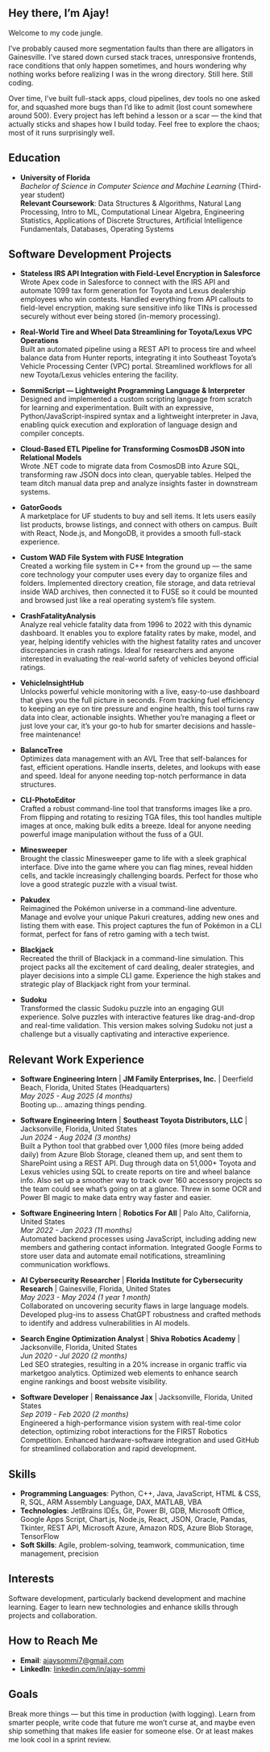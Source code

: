 ## Hey there, I’m Ajay!

Welcome to my code jungle.

I’ve probably caused more segmentation faults than there are alligators in Gainesville. I’ve stared down cursed stack traces, unresponsive frontends, race conditions that only happen sometimes, and hours wondering why nothing works before realizing I was in the wrong directory. Still here. Still coding.

Over time, I’ve built full-stack apps, cloud pipelines, dev tools no one asked for, and squashed more bugs than I’d like to admit (lost count somewhere around 500). Every project has left behind a lesson or a scar — the kind that actually sticks and shapes how I build today. Feel free to explore the chaos; most of it runs surprisingly well.

## Education

- **University of Florida**  
  *Bachelor of Science in Computer Science and Machine Learning* (Third-year student)  
  **Relevant Coursework**: Data Structures & Algorithms, Natural Lang Processing, Intro to ML, Computational Linear Algebra, Engineering Statistics, Applications of Discrete Structures, Artificial Intelligence Fundamentals, Databases, Operating Systems


## Software Development Projects

- **Stateless IRS API Integration with Field-Level Encryption in Salesforce**  
  Wrote Apex code in Salesforce to connect with the IRS API and automate 1099 tax form generation for Toyota and Lexus dealership employees who win contests. Handled everything from API callouts to field-level encryption, making sure sensitive info like TINs is processed securely without ever being stored (in-memory processing).
  
- **Real-World Tire and Wheel Data Streamlining for Toyota/Lexus VPC Operations**  
  Built an automated pipeline using a REST API to process tire and wheel balance data from Hunter reports, integrating it into Southeast Toyota’s Vehicle Processing Center (VPC) portal. Streamlined workflows for all new Toyota/Lexus vehicles entering the facility.

- **SommiScript — Lightweight Programming Language & Interpreter**  
  Designed and implemented a custom scripting language from scratch for learning and experimentation. Built with an expressive, Python/JavaScript-inspired syntax and a lightweight interpreter in Java, enabling quick execution and exploration of language design and compiler concepts.

- **Cloud-Based ETL Pipeline for Transforming CosmosDB JSON into Relational Models**  
  Wrote .NET code to migrate data from CosmosDB into Azure SQL, transforming raw JSON docs into clean, queryable tables. Helped the team ditch manual data prep and analyze insights faster in downstream systems.
  
- **GatorGoods**  
  A marketplace for UF students to buy and sell items. It lets users easily list products, browse listings, and connect with others on campus. Built with React, Node.js, and MongoDB, it provides a smooth full-stack experience.

- **Custom WAD File System with FUSE Integration**  
  Created a working file system in C++ from the ground up — the same core technology your computer uses every day to organize files and folders. Implemented directory creation, file storage, and data retrieval inside WAD archives, then connected it to FUSE so it could be mounted and browsed just like a real operating system’s file system.

- **CrashFatalityAnalysis**  
  Analyze real vehicle fatality data from 1996 to 2022 with this dynamic dashboard. It enables you to explore fatality rates by make, model, and year, helping identify vehicles with the highest fatality rates and uncover discrepancies in crash ratings. Ideal for researchers and anyone interested in evaluating the real-world safety of vehicles beyond official ratings.
  
- **VehicleInsightHub**  
  Unlocks powerful vehicle monitoring with a live, easy-to-use dashboard that gives you the full picture in seconds. From tracking fuel efficiency to keeping an eye on tire pressure and engine health, this tool turns raw data into clear, actionable insights. Whether you’re managing a fleet or just love your car, it’s your go-to hub for smarter decisions and hassle-free maintenance!

- **BalanceTree**  
  Optimizes data management with an AVL Tree that self-balances for fast, efficient operations. Handle inserts, deletes, and lookups with ease and speed. Ideal for anyone needing top-notch performance in data structures.
  
- **CLI-PhotoEditor**  
  Crafted a robust command-line tool that transforms images like a pro. From flipping and rotating to resizing TGA files, this tool handles multiple images at once, making bulk edits a breeze. Ideal for anyone needing powerful image manipulation without the fuss of a GUI.

- **Minesweeper**  
  Brought the classic Minesweeper game to life with a sleek graphical interface. Dive into the game where you can flag mines, reveal hidden cells, and tackle increasingly challenging boards. Perfect for those who love a good strategic puzzle with a visual twist.

- **Pakudex**  
  Reimagined the Pokémon universe in a command-line adventure. Manage and evolve your unique Pakuri creatures, adding new ones and listing them with ease. This project captures the fun of Pokémon in a CLI format, perfect for fans of retro gaming with a tech twist.

- **Blackjack**  
  Recreated the thrill of Blackjack in a command-line simulation. This project packs all the excitement of card dealing, dealer strategies, and player decisions into a simple CLI game. Experience the high stakes and strategic play of Blackjack right from your terminal.

- **Sudoku**  
  Transformed the classic Sudoku puzzle into an engaging GUI experience. Solve puzzles with interactive features like drag-and-drop and real-time validation. This version makes solving Sudoku not just a challenge but a visually captivating and interactive experience.


## Relevant Work Experience

- **Software Engineering Intern** | **JM Family Enterprises, Inc.** | Deerfield Beach, Florida, United States (Headquarters)   
  *May 2025 - Aug 2025 (4 months)*  
  Booting up... amazing things pending.
  
- **Software Engineering Intern** | **Southeast Toyota Distributors, LLC** | Jacksonville, Florida, United States  
  *Jun 2024 - Aug 2024 (3 months)*  
  Built a Python tool that grabbed over 1,000 files (more being added daily) from Azure Blob Storage, cleaned them up, and sent them to SharePoint using a REST API. Dug through data on 51,000+ Toyota and Lexus vehicles using SQL to create reports on tire and wheel balance info. Also set up a smoother way to track over 160 accessory projects so the team could see what’s going on at a glance. Threw in some OCR and Power BI magic to make data entry way faster and easier.

- **Software Engineering Intern** | **Robotics For All** | Palo Alto, California, United States  
  *Mar 2022 - Jan 2023 (11 months)*  
  Automated backend processes using JavaScript, including adding new members and gathering contact information. Integrated Google Forms to store user data and automate email notifications, streamlining communication workflows.

- **AI Cybersecurity Researcher** | **Florida Institute for Cybersecurity Research** | Gainesville, Florida, United States  
  *May 2023 - May 2024 (1 year 1 month)*  
  Collaborated on uncovering security flaws in large language models. Developed plug-ins to assess ChatGPT robustness and crafted methods to identify and address vulnerabilities in AI models.

- **Search Engine Optimization Analyst** | **Shiva Robotics Academy** | Jacksonville, Florida, United States  
  *Jun 2020 - Jul 2020 (2 months)*  
  Led SEO strategies, resulting in a 20% increase in organic traffic via marketgoo analytics. Optimized web elements to enhance search engine rankings and boost website visibility.

- **Software Developer** | **Renaissance Jax** | Jacksonville, Florida, United States  
  *Sep 2019 - Feb 2020 (2 months)*  
  Engineered a high-performance vision system with real-time color detection, optimizing robot interactions for the FIRST Robotics Competition. Enhanced hardware-software  integration and used GitHub for streamlined collaboration and rapid development.


## Skills

- **Programming Languages**: Python, C++, Java, JavaScript, HTML & CSS, R, SQL, ARM Assembly Language, DAX, MATLAB, VBA
- **Technologies**: JetBrains IDEs, Git, Power BI, GDB, Microsoft Office, Google Apps Script, Chart.js, Node.js, React, JSON, Oracle, Pandas, Tkinter, REST API, Microsoft Azure, Amazon RDS, Azure Blob Storage, TensorFlow
- **Soft Skills**: Agile, problem-solving, teamwork, communication, time management, precision

## Interests

Software development, particularly backend development and machine learning. Eager to learn new technologies and enhance skills through projects and collaboration.

## How to Reach Me

- **Email**: [ajaysommi7@gmail.com](mailto:ajaysommi7@gmail.com)  
- **LinkedIn**: [linkedin.com/in/ajay-sommi](https://www.linkedin.com/in/ajay-sommi)

## Goals

Break more things — but this time in production (with logging).
Learn from smarter people, write code that future me won’t curse at, and maybe even ship something that makes life easier for someone else. Or at least makes me look cool in a sprint review.
